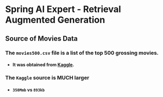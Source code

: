 # Spring AI Expert - Retrieval Augmented Generation 

## Source of Movies Data

### The ` movies500.csv ` file is a list of the top 500 grossing movies.
- #### It was obtained from [Kaggle](https://www.kaggle.com/datasets/akshaypawar7/millions-of-movies/data).

### The ` Kaggle ` source is MUCH larger
- #### ` 350Mmb ` vs ` 893kb `
